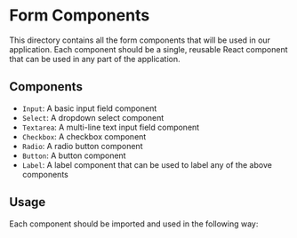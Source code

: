 # Form Components
This directory contains all the form components that will be used in our application. Each component should be a single, reusable React component that can be used in any part of the application.

## Components
- `Input`: A basic input field component
- `Select`: A dropdown select component
- `Textarea`: A multi-line text input field component
- `Checkbox`: A checkbox component
- `Radio`: A radio button component
- `Button`: A button component
- `Label`: A label component that can be used to label any of the above components

## Usage
Each component should be imported and used in the following way:

